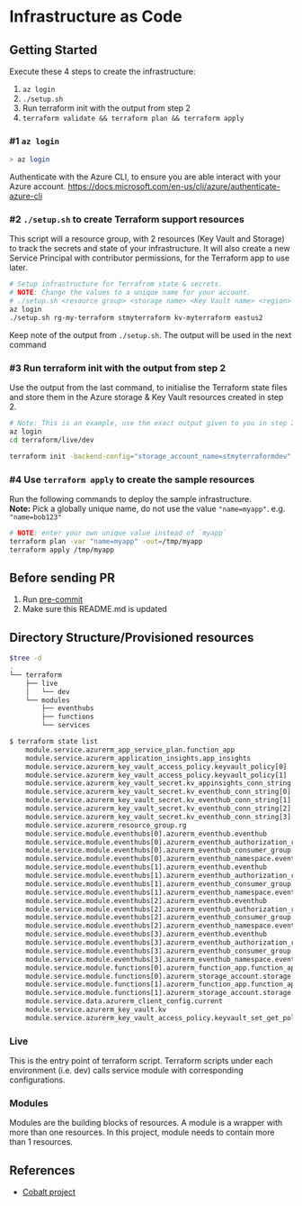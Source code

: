 # Infrastructure as Code

## Getting Started

Execute these 4 steps to create the infrastructure:

1. `az login`
1. `./setup.sh`
1. Run terraform init with the output from step 2
1. `terraform validate && terraform plan && terraform apply`

### #1 `az login`

```bash
> az login
```

Authenticate with the Azure CLI, to ensure you are able interact with your Azure account.
<https://docs.microsoft.com/en-us/cli/azure/authenticate-azure-cli>

### #2 `./setup.sh` to create Terraform support resources

This script will a resource group, with 2 resources (Key Vault and Storage) to track the secrets and state of your infrastructure. It will also create a new Service Principal with contributor permissions, for the Terraform app to use later.

```bash
# Setup infrastructure for Terrafrom state & secrets.
# NOTE: Change the values to a unique name for your account.
# ./setup.sh <resource group> <storage name> <Key Vault name> <region>
az login
./setup.sh rg-my-terraform stmyterraform kv-myterraform eastus2
```

Keep note of the output from `./setup.sh`. The output will be used in the next command

### #3 Run terraform init with the output from step 2

Use the output from the last command, to initialise the Terraform state files and store them in the Azure storage & Key Vault resources created in step 2.

```bash
# Note: This is an example, use the exact output given to you in step 2.
az login
cd terraform/live/dev

terraform init -backend-config="storage_account_name=stmyterraformdev" -backend-config="container_name=terraform-state" -backend-config="access_key=$(az keyvault secret show --name tfstate-storage-key-dev --vault-name kv-myterraform --query value -o tsv)" -backend-config="key=terraform.tfstate"
```

### #4 Use `terraform apply` to create the sample resources

Run the following commands to deploy the sample infrastructure.  
**Note:** Pick a globally unique name, do not use the value `"name=myapp"`.  e.g. `"name=bob123"`

```bash
# NOTE: enter your own unique value instead of `myapp`
terraform plan -var "name=myapp" -out=/tmp/myapp
terraform apply /tmp/myapp
```

## Before sending PR

1. Run [pre-commit](https://pre-commit.com/#install)
1. Make sure this README.md is updated

## Directory Structure/Provisioned resources

```zsh
$tree -d
.
└── terraform
    ├── live
    │   └── dev
    └── modules
        ├── eventhubs
        ├── functions
        └── services
```

```bash
$ terraform state list
    module.service.azurerm_app_service_plan.function_app
    module.service.azurerm_application_insights.app_insights
    module.service.azurerm_key_vault_access_policy.keyvault_policy[0]
    module.service.azurerm_key_vault_access_policy.keyvault_policy[1]
    module.service.azurerm_key_vault_secret.kv_appinsights_conn_string
    module.service.azurerm_key_vault_secret.kv_eventhub_conn_string[0]
    module.service.azurerm_key_vault_secret.kv_eventhub_conn_string[1]
    module.service.azurerm_key_vault_secret.kv_eventhub_conn_string[2]
    module.service.azurerm_key_vault_secret.kv_eventhub_conn_string[3]
    module.service.azurerm_resource_group.rg
    module.service.module.eventhubs[0].azurerm_eventhub.eventhub
    module.service.module.eventhubs[0].azurerm_eventhub_authorization_rule.eventhub_authorization_rule
    module.service.module.eventhubs[0].azurerm_eventhub_consumer_group.function_consumer_group
    module.service.module.eventhubs[0].azurerm_eventhub_namespace.eventhub
    module.service.module.eventhubs[1].azurerm_eventhub.eventhub
    module.service.module.eventhubs[1].azurerm_eventhub_authorization_rule.eventhub_authorization_rule
    module.service.module.eventhubs[1].azurerm_eventhub_consumer_group.function_consumer_group
    module.service.module.eventhubs[1].azurerm_eventhub_namespace.eventhub
    module.service.module.eventhubs[2].azurerm_eventhub.eventhub
    module.service.module.eventhubs[2].azurerm_eventhub_authorization_rule.eventhub_authorization_rule
    module.service.module.eventhubs[2].azurerm_eventhub_consumer_group.function_consumer_group
    module.service.module.eventhubs[2].azurerm_eventhub_namespace.eventhub
    module.service.module.eventhubs[3].azurerm_eventhub.eventhub
    module.service.module.eventhubs[3].azurerm_eventhub_authorization_rule.eventhub_authorization_rule
    module.service.module.eventhubs[3].azurerm_eventhub_consumer_group.function_consumer_group
    module.service.module.eventhubs[3].azurerm_eventhub_namespace.eventhub
    module.service.module.functions[0].azurerm_function_app.function_app
    module.service.module.functions[0].azurerm_storage_account.storage
    module.service.module.functions[1].azurerm_function_app.function_app
    module.service.module.functions[1].azurerm_storage_account.storage
    module.service.data.azurerm_client_config.current
    module.service.azurerm_key_vault.kv
    module.service.azurerm_key_vault_access_policy.keyvault_set_get_policy
```

### Live

This is the entry point of terraform script. Terraform scripts under each environment (i.e. dev) calls service module with corresponding configurations.

### Modules

Modules are the building blocks of resources. A module is a wrapper with more than one resources. In this project, module needs to contain more than 1 resources.

## References

* [Cobalt project](https://github.com/microsoft/cobalt)
